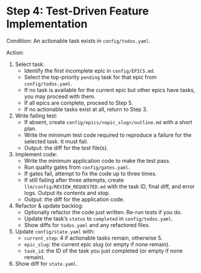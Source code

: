 # Step 4: Test-Driven Feature Implementation

Condition: An actionable task exists in `config/todos.yaml`.

Action:
1. Select task:
   * Identify the first incomplete epic in `config/EPICS.md`.
   * Select the top-priority `pending` task for that epic from `config/todos.yaml`.
   * If no task is available for the current epic but other epics have tasks, you may proceed with them.
   * If all epics are complete, proceed to Step 5.
   * If no actionable tasks exist at all, return to Step 3.
2. Write failing test:
   * If absent, create `config/epics/<epic_slug>/outline.md` with a short plan.
   * Write the minimum test code required to reproduce a failure for the selected task. It must fail.
   * Output: the diff for the test file(s).
3. Implement code:
   * Write the minimum application code to make the test pass.
   * Run quality gates from `config/gates.yaml`.
   * If gates fail, attempt to fix the code up to three times.
   * If still failing after three attempts, create `llm/config/REVIEW_REQUESTED.md` with the task ID, final diff, and error logs. Output its contents and stop.
   * Output: the diff for the application code.
4. Refactor & update backlog:
   * Optionally refactor the code just written. Re-run tests if you do.
   * Update the task’s `status` to `completed` in `config/todos.yaml`.
   * Show diffs for `todos.yaml` and any refactored files.
5. Update `config/state.yaml` with:
   * `current_step`: 4 if actionable tasks remain, otherwise 5.
   * `epic_slug`: the current epic slug (or empty if none remain).
   * `task_id`: the ID of the task you just completed (or empty if none remain).
6. Show diff for `state.yaml`. 